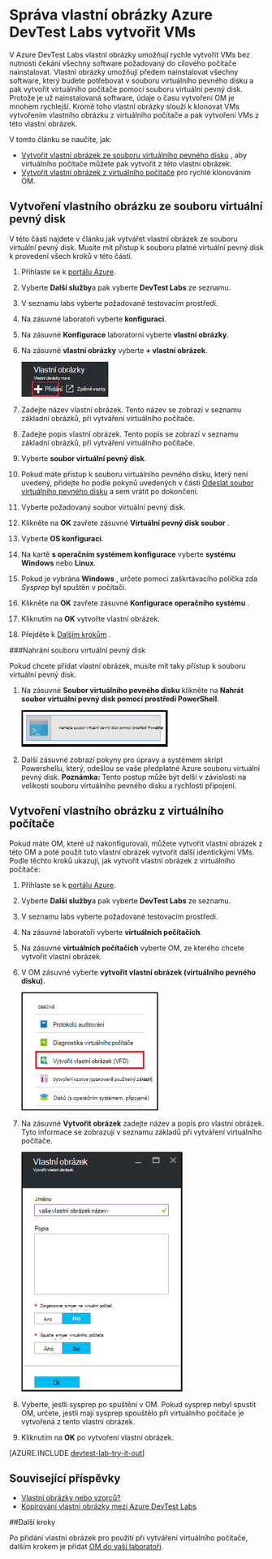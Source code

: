 <properties
    pageTitle="Správa vlastní obrázky Azure DevTest Labs vytvořit VMs | Microsoft Azure"
    description="Naučte se vytvářet vlastní obrázek ze souboru virtuální pevný disk nebo z existující OM v Azure DevTest Labs"
    services="devtest-lab,virtual-machines"
    documentationCenter="na"
    authors="tomarcher"
    manager="douge"
    editor=""/>

<tags
    ms.service="devtest-lab"
    ms.workload="na"
    ms.tgt_pltfrm="na"
    ms.devlang="na"
    ms.topic="article"
    ms.date="09/07/2016"
    ms.author="tarcher"/>

# <a name="manage-azure-devtest-labs-custom-images-to-create-vms"></a>Správa vlastní obrázky Azure DevTest Labs vytvořit VMs

V Azure DevTest Labs vlastní obrázky umožňují rychle vytvořit VMs bez nutnosti čekání všechny software požadovaný do cílového počítače nainstalovat. Vlastní obrázky umožňují předem nainstalovat všechny software, který budete potřebovat v souboru virtuálního pevného disku a pak vytvořit virtuálního počítače pomocí souboru virtuální pevný disk. Protože je už nainstalovaná software, údaje o času vytvoření OM je mnohem rychlejší. Kromě toho vlastní obrázky slouží k klonovat VMs vytvořením vlastního obrázku z virtuálního počítače a pak vytvoření VMs z této vlastní obrázek.

V tomto článku se naučíte, jak:

- [Vytvořit vlastní obrázek ze souboru virtuálního pevného disku](#create-a-custom-image-from-a-vhd-file) , aby virtuálního počítače můžete pak vytvořit z této vlastní obrázek. 
- [Vytvořit vlastní obrázek z virtuálního počítače](#create-a-custom-image-from-a-vm) pro rychlé klonováním OM.

## <a name="create-a-custom-image-from-a-vhd-file"></a>Vytvoření vlastního obrázku ze souboru virtuální pevný disk

V této části najdete v článku jak vytvářet vlastní obrázek ze souboru virtuální pevný disk.
Musíte mít přístup k souboru platné virtuální pevný disk k provedení všech kroků v této části.   


1. Přihlaste se k [portálu Azure](http://go.microsoft.com/fwlink/p/?LinkID=525040).

1. Vyberte **Další služby**a pak vyberte **DevTest Labs** ze seznamu.

1. V seznamu labs vyberte požadované testovacím prostředí.  

1. Na zásuvné laboratoři vyberte **konfiguraci**. 

1. Na zásuvné **Konfigurace** laboratorní vyberte **vlastní obrázky**.

1. Na zásuvné **vlastní obrázky** vyberte **+ vlastní obrázek**.

    ![Přidat vlastní obrázek](./media/devtest-lab-create-template/add-custom-image.png)

1. Zadejte název vlastní obrázek. Tento název se zobrazí v seznamu základní obrázků, při vytváření virtuálního počítače.

1. Zadejte popis vlastní obrázek. Tento popis se zobrazí v seznamu základní obrázků, při vytváření virtuálního počítače.

1. Vyberte **soubor virtuální pevný disk**.

1. Pokud máte přístup k souboru virtuálního pevného disku, který není uvedený, přidejte ho podle pokynů uvedených v části [Odeslat soubor virtuálního pevného disku](#upload-a-vhd-file) a sem vrátit po dokončení.

1. Vyberte požadovaný soubor virtuální pevný disk.

1. Klikněte na **OK** zavřete zásuvné **Virtuální pevný disk soubor** .

1. Vyberte **OS konfiguraci**.

1. Na kartě **s operačním systémem konfigurace** vyberte **systému Windows** nebo **Linux**.

1. Pokud je vybrána **Windows** , určete pomocí zaškrtávacího políčka zda *Sysprep* byl spuštěn v počítači.

1. Klikněte na **OK** zavřete zásuvné **Konfigurace operačního systému** .

1. Kliknutím na **OK** vytvořte vlastní obrázek.

1. Přejděte k [Dalším krokům](#next-steps) .

###<a name="upload-a-vhd-file"></a>Nahrání souboru virtuální pevný disk

Pokud chcete přidat vlastní obrázek, musíte mít taky přístup k souboru virtuální pevný disk.

1. Na zásuvné **Soubor virtuálního pevného disku** klikněte na **Nahrát soubor virtuální pevný disk pomocí prostředí PowerShell**.

    ![Nahrání obrázku](./media/devtest-lab-create-template/upload-image-using-psh.png)

1. Další zásuvné zobrazí pokyny pro úpravy a systémem skript Powershellu, který, odešlou se vaše předplatné Azure souboru virtuální pevný disk. 
**Poznámka:** Tento postup může být delší v závislosti na velikosti souboru virtuálního pevného disku a rychlosti připojení.

## <a name="create-a-custom-image-from-a-vm"></a>Vytvoření vlastního obrázku z virtuálního počítače
Pokud máte OM, které už nakonfigurovali, můžete vytvořit vlastní obrázek z této OM a poté použít tuto vlastní obrázek vytvořit další identickými VMs. Podle těchto kroků ukazují, jak vytvořit vlastní obrázek z virtuálního počítače:

1. Přihlaste se k [portálu Azure](http://go.microsoft.com/fwlink/p/?LinkID=525040).

1. Vyberte **Další služby**a pak vyberte **DevTest Labs** ze seznamu.

1. V seznamu labs vyberte požadované testovacím prostředí.  

1. Na zásuvné laboratoři vyberte **virtuálních počítačích**.
 
1. Na zásuvné **virtuálních počítačích** vyberte OM, ze kterého chcete vytvořit vlastní obrázek.

1. V OM zásuvné vyberte **vytvořit vlastní obrázek (virtuálního pevného disku)**.

    ![Vytvoření položky nabídky vlastní obrázek](./media/devtest-lab-create-template/create-custom-image.png)

1. Na zásuvné **Vytvořit obrázek** zadejte název a popis pro vlastní obrázek. Tyto informace se zobrazují v seznamu základů při vytváření virtuálního počítače.

    ![Vytvoření vlastní obrázek zásuvné](./media/devtest-lab-create-template/create-custom-image-blade.png)

1. Vyberte, jestli sysprep po spuštění v OM. Pokud sysprep nebyl spustit OM, určete, jestli mají sysprep spouštělo při virtuálního počítače je vytvořená z tento vlastní obrázek.

1. Kliknutím na **OK** po vytvoření vlastní obrázek.

[AZURE.INCLUDE [devtest-lab-try-it-out](../../includes/devtest-lab-try-it-out.md)]

## <a name="related-blog-posts"></a>Související příspěvky

- [Vlastní obrázky nebo vzorců?](https://blogs.msdn.microsoft.com/devtestlab/2016/04/06/custom-images-or-formulas/)
- [Kopírování vlastní obrázky mezi Azure DevTest Labs](http://www.visualstudiogeeks.com/blog/DevOps/How-To-Move-CustomImages-VHD-Between-AzureDevTestLabs#copying-custom-images-between-azure-devtest-labs)

##<a name="next-steps"></a>Další kroky

Po přidání vlastní obrázek pro použití při vytváření virtuálního počítače, dalším krokem je přidat [OM do vaší laboratoři](./devtest-lab-add-vm-with-artifacts.md).